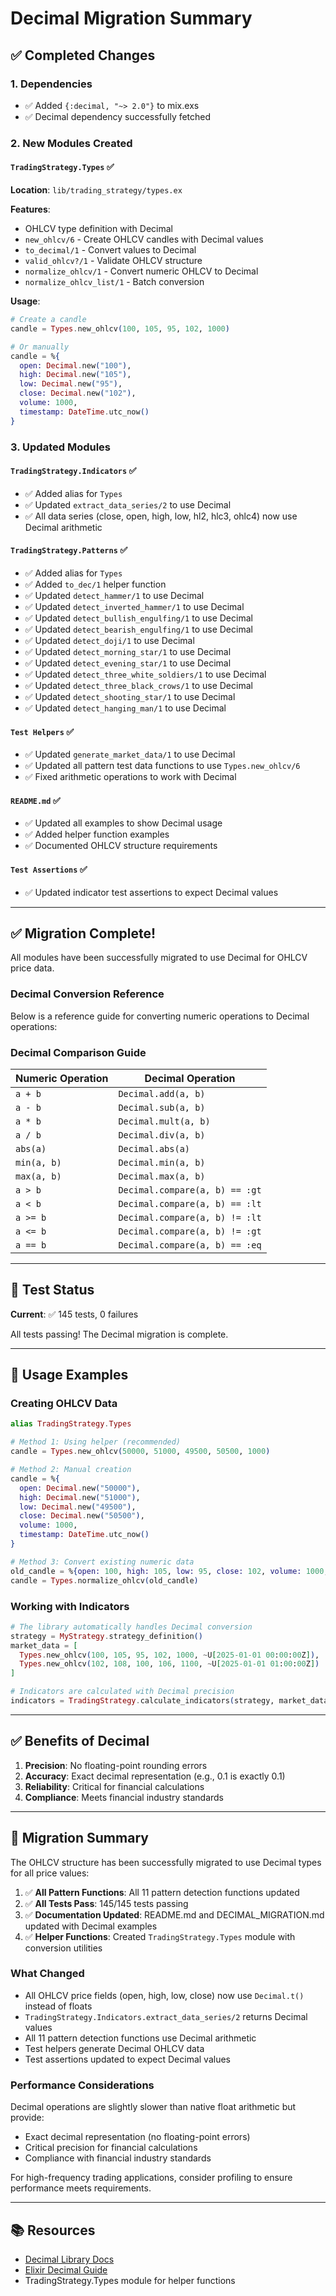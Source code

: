 # Decimal Migration Summary

## ✅ Completed Changes

### 1. Dependencies
- ✅ Added `{:decimal, "~> 2.0"}` to mix.exs
- ✅ Decimal dependency successfully fetched

### 2. New Modules Created

#### `TradingStrategy.Types` ✅
**Location**: `lib/trading_strategy/types.ex`

**Features**:
- OHLCV type definition with Decimal
- `new_ohlcv/6` - Create OHLCV candles with Decimal values
- `to_decimal/1` - Convert values to Decimal
- `valid_ohlcv?/1` - Validate OHLCV structure
- `normalize_ohlcv/1` - Convert numeric OHLCV to Decimal
- `normalize_ohlcv_list/1` - Batch conversion

**Usage**:
```elixir
# Create a candle
candle = Types.new_ohlcv(100, 105, 95, 102, 1000)

# Or manually
candle = %{
  open: Decimal.new("100"),
  high: Decimal.new("105"),
  low: Decimal.new("95"),
  close: Decimal.new("102"),
  volume: 1000,
  timestamp: DateTime.utc_now()
}
```

### 3. Updated Modules

#### `TradingStrategy.Indicators` ✅
- ✅ Added alias for `Types`
- ✅ Updated `extract_data_series/2` to use Decimal
- ✅ All data series (close, open, high, low, hl2, hlc3, ohlc4) now use Decimal arithmetic

#### `TradingStrategy.Patterns` ✅
- ✅ Added alias for `Types`
- ✅ Added `to_dec/1` helper function
- ✅ Updated `detect_hammer/1` to use Decimal
- ✅ Updated `detect_inverted_hammer/1` to use Decimal
- ✅ Updated `detect_bullish_engulfing/1` to use Decimal
- ✅ Updated `detect_bearish_engulfing/1` to use Decimal
- ✅ Updated `detect_doji/1` to use Decimal
- ✅ Updated `detect_morning_star/1` to use Decimal
- ✅ Updated `detect_evening_star/1` to use Decimal
- ✅ Updated `detect_three_white_soldiers/1` to use Decimal
- ✅ Updated `detect_three_black_crows/1` to use Decimal
- ✅ Updated `detect_shooting_star/1` to use Decimal
- ✅ Updated `detect_hanging_man/1` to use Decimal

#### `Test Helpers` ✅
- ✅ Updated `generate_market_data/1` to use Decimal
- ✅ Updated all pattern test data functions to use `Types.new_ohlcv/6`
- ✅ Fixed arithmetic operations to work with Decimal

#### `README.md` ✅
- ✅ Updated all examples to show Decimal usage
- ✅ Added helper function examples
- ✅ Documented OHLCV structure requirements

#### `Test Assertions` ✅
- ✅ Updated indicator test assertions to expect Decimal values

---

## ✅ Migration Complete!

All modules have been successfully migrated to use Decimal for OHLCV price data.

### Decimal Conversion Reference

Below is a reference guide for converting numeric operations to Decimal operations:

### Decimal Comparison Guide

| Numeric Operation | Decimal Operation |
|-------------------|-------------------|
| `a + b` | `Decimal.add(a, b)` |
| `a - b` | `Decimal.sub(a, b)` |
| `a * b` | `Decimal.mult(a, b)` |
| `a / b` | `Decimal.div(a, b)` |
| `abs(a)` | `Decimal.abs(a)` |
| `min(a, b)` | `Decimal.min(a, b)` |
| `max(a, b)` | `Decimal.max(a, b)` |
| `a > b` | `Decimal.compare(a, b) == :gt` |
| `a < b` | `Decimal.compare(a, b) == :lt` |
| `a >= b` | `Decimal.compare(a, b) != :lt` |
| `a <= b` | `Decimal.compare(a, b) != :gt` |
| `a == b` | `Decimal.compare(a, b) == :eq` |

---

## 🧪 Test Status

**Current**: ✅ 145 tests, 0 failures

All tests passing! The Decimal migration is complete.

---

## 📝 Usage Examples

### Creating OHLCV Data

```elixir
alias TradingStrategy.Types

# Method 1: Using helper (recommended)
candle = Types.new_ohlcv(50000, 51000, 49500, 50500, 1000)

# Method 2: Manual creation
candle = %{
  open: Decimal.new("50000"),
  high: Decimal.new("51000"),
  low: Decimal.new("49500"),
  close: Decimal.new("50500"),
  volume: 1000,
  timestamp: DateTime.utc_now()
}

# Method 3: Convert existing numeric data
old_candle = %{open: 100, high: 105, low: 95, close: 102, volume: 1000, timestamp: ~U[2025-01-01 00:00:00Z]}
candle = Types.normalize_ohlcv(old_candle)
```

### Working with Indicators

```elixir
# The library automatically handles Decimal conversion
strategy = MyStrategy.strategy_definition()
market_data = [
  Types.new_ohlcv(100, 105, 95, 102, 1000, ~U[2025-01-01 00:00:00Z]),
  Types.new_ohlcv(102, 108, 100, 106, 1100, ~U[2025-01-01 01:00:00Z])
]

# Indicators are calculated with Decimal precision
indicators = TradingStrategy.calculate_indicators(strategy, market_data)
```

---

## ✅ Benefits of Decimal

1. **Precision**: No floating-point rounding errors
2. **Accuracy**: Exact decimal representation (e.g., 0.1 is exactly 0.1)
3. **Reliability**: Critical for financial calculations
4. **Compliance**: Meets financial industry standards

---

## 🎯 Migration Summary

The OHLCV structure has been successfully migrated to use Decimal types for all price values:

1. ✅ **All Pattern Functions**: All 11 pattern detection functions updated
2. ✅ **All Tests Pass**: 145/145 tests passing
3. ✅ **Documentation Updated**: README.md and DECIMAL_MIGRATION.md updated with Decimal examples
4. ✅ **Helper Functions**: Created `TradingStrategy.Types` module with conversion utilities

### What Changed

- All OHLCV price fields (open, high, low, close) now use `Decimal.t()` instead of floats
- `TradingStrategy.Indicators.extract_data_series/2` returns Decimal values
- All 11 pattern detection functions use Decimal arithmetic
- Test helpers generate Decimal OHLCV data
- Test assertions updated to expect Decimal values

### Performance Considerations

Decimal operations are slightly slower than native float arithmetic but provide:
- Exact decimal representation (no floating-point errors)
- Critical precision for financial calculations
- Compliance with financial industry standards

For high-frequency trading applications, consider profiling to ensure performance meets requirements.

---

## 📚 Resources

- [Decimal Library Docs](https://hexdocs.pm/decimal/)
- [Elixir Decimal Guide](https://hexdocs.pm/decimal/readme.html)
- TradingStrategy.Types module for helper functions
